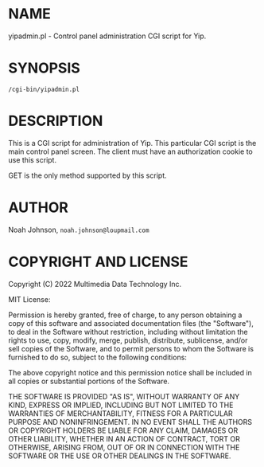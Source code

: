 # NAME

yipadmin.pl - Control panel administration CGI script for Yip.

# SYNOPSIS

    /cgi-bin/yipadmin.pl

# DESCRIPTION

This is a CGI script for administration of Yip.  This particular CGI
script is the main control panel screen.  The client must have an
authorization cookie to use this script.

GET is the only method supported by this script.

# AUTHOR

Noah Johnson, `noah.johnson@loupmail.com`

# COPYRIGHT AND LICENSE

Copyright (C) 2022 Multimedia Data Technology Inc.

MIT License:

Permission is hereby granted, free of charge, to any person obtaining a
copy of this software and associated documentation files
(the "Software"), to deal in the Software without restriction, including
without limitation the rights to use, copy, modify, merge, publish,
distribute, sublicense, and/or sell copies of the Software, and to
permit persons to whom the Software is furnished to do so, subject to
the following conditions:

The above copyright notice and this permission notice shall be included
in all copies or substantial portions of the Software.

THE SOFTWARE IS PROVIDED "AS IS", WITHOUT WARRANTY OF ANY KIND, EXPRESS
OR IMPLIED, INCLUDING BUT NOT LIMITED TO THE WARRANTIES OF
MERCHANTABILITY, FITNESS FOR A PARTICULAR PURPOSE AND NONINFRINGEMENT.
IN NO EVENT SHALL THE AUTHORS OR COPYRIGHT HOLDERS BE LIABLE FOR ANY
CLAIM, DAMAGES OR OTHER LIABILITY, WHETHER IN AN ACTION OF CONTRACT,
TORT OR OTHERWISE, ARISING FROM, OUT OF OR IN CONNECTION WITH THE
SOFTWARE OR THE USE OR OTHER DEALINGS IN THE SOFTWARE.
